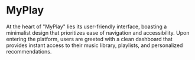 # MyPlay
At the heart of "MyPlay" lies its user-friendly interface, boasting a minimalist design that prioritizes ease of navigation and accessibility. Upon entering the platform, users are greeted with a clean dashboard that provides instant access to their music library, playlists, and personalized recommendations.
